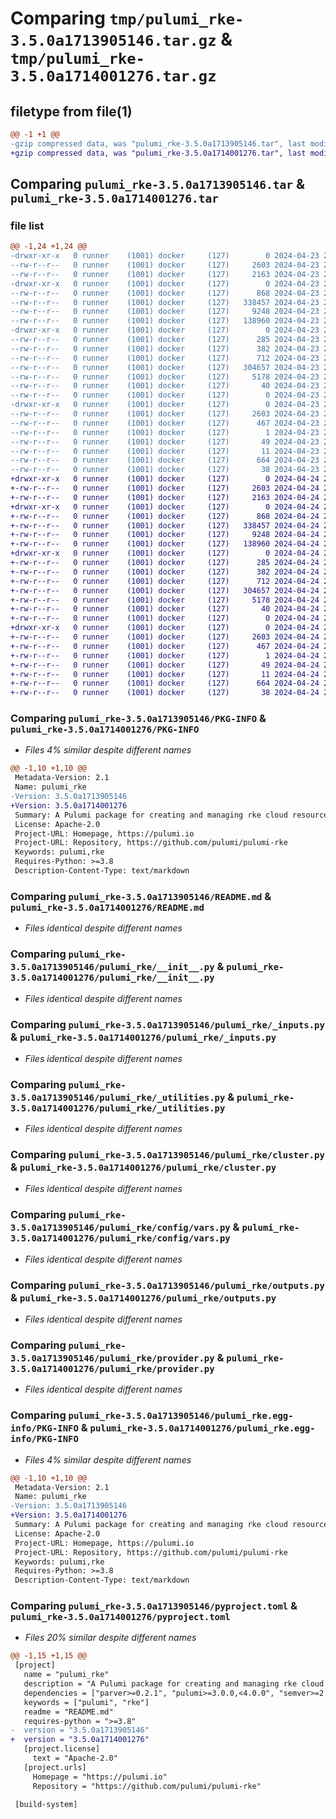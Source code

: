 # Comparing `tmp/pulumi_rke-3.5.0a1713905146.tar.gz` & `tmp/pulumi_rke-3.5.0a1714001276.tar.gz`

## filetype from file(1)

```diff
@@ -1 +1 @@
-gzip compressed data, was "pulumi_rke-3.5.0a1713905146.tar", last modified: Tue Apr 23 20:55:09 2024, max compression
+gzip compressed data, was "pulumi_rke-3.5.0a1714001276.tar", last modified: Wed Apr 24 23:33:00 2024, max compression
```

## Comparing `pulumi_rke-3.5.0a1713905146.tar` & `pulumi_rke-3.5.0a1714001276.tar`

### file list

```diff
@@ -1,24 +1,24 @@
-drwxr-xr-x   0 runner    (1001) docker     (127)        0 2024-04-23 20:55:09.887452 pulumi_rke-3.5.0a1713905146/
--rw-r--r--   0 runner    (1001) docker     (127)     2603 2024-04-23 20:55:09.887452 pulumi_rke-3.5.0a1713905146/PKG-INFO
--rw-r--r--   0 runner    (1001) docker     (127)     2163 2024-04-23 20:55:02.000000 pulumi_rke-3.5.0a1713905146/README.md
-drwxr-xr-x   0 runner    (1001) docker     (127)        0 2024-04-23 20:55:09.887452 pulumi_rke-3.5.0a1713905146/pulumi_rke/
--rw-r--r--   0 runner    (1001) docker     (127)      868 2024-04-23 20:55:02.000000 pulumi_rke-3.5.0a1713905146/pulumi_rke/__init__.py
--rw-r--r--   0 runner    (1001) docker     (127)   338457 2024-04-23 20:55:02.000000 pulumi_rke-3.5.0a1713905146/pulumi_rke/_inputs.py
--rw-r--r--   0 runner    (1001) docker     (127)     9248 2024-04-23 20:55:02.000000 pulumi_rke-3.5.0a1713905146/pulumi_rke/_utilities.py
--rw-r--r--   0 runner    (1001) docker     (127)   138960 2024-04-23 20:55:02.000000 pulumi_rke-3.5.0a1713905146/pulumi_rke/cluster.py
-drwxr-xr-x   0 runner    (1001) docker     (127)        0 2024-04-23 20:55:09.887452 pulumi_rke-3.5.0a1713905146/pulumi_rke/config/
--rw-r--r--   0 runner    (1001) docker     (127)      285 2024-04-23 20:55:02.000000 pulumi_rke-3.5.0a1713905146/pulumi_rke/config/__init__.py
--rw-r--r--   0 runner    (1001) docker     (127)      382 2024-04-23 20:55:02.000000 pulumi_rke-3.5.0a1713905146/pulumi_rke/config/__init__.pyi
--rw-r--r--   0 runner    (1001) docker     (127)      712 2024-04-23 20:55:02.000000 pulumi_rke-3.5.0a1713905146/pulumi_rke/config/vars.py
--rw-r--r--   0 runner    (1001) docker     (127)   304657 2024-04-23 20:55:02.000000 pulumi_rke-3.5.0a1713905146/pulumi_rke/outputs.py
--rw-r--r--   0 runner    (1001) docker     (127)     5178 2024-04-23 20:55:02.000000 pulumi_rke-3.5.0a1713905146/pulumi_rke/provider.py
--rw-r--r--   0 runner    (1001) docker     (127)       40 2024-04-23 20:55:02.000000 pulumi_rke-3.5.0a1713905146/pulumi_rke/pulumi-plugin.json
--rw-r--r--   0 runner    (1001) docker     (127)        0 2024-04-23 20:55:02.000000 pulumi_rke-3.5.0a1713905146/pulumi_rke/py.typed
-drwxr-xr-x   0 runner    (1001) docker     (127)        0 2024-04-23 20:55:09.887452 pulumi_rke-3.5.0a1713905146/pulumi_rke.egg-info/
--rw-r--r--   0 runner    (1001) docker     (127)     2603 2024-04-23 20:55:09.000000 pulumi_rke-3.5.0a1713905146/pulumi_rke.egg-info/PKG-INFO
--rw-r--r--   0 runner    (1001) docker     (127)      467 2024-04-23 20:55:09.000000 pulumi_rke-3.5.0a1713905146/pulumi_rke.egg-info/SOURCES.txt
--rw-r--r--   0 runner    (1001) docker     (127)        1 2024-04-23 20:55:09.000000 pulumi_rke-3.5.0a1713905146/pulumi_rke.egg-info/dependency_links.txt
--rw-r--r--   0 runner    (1001) docker     (127)       49 2024-04-23 20:55:09.000000 pulumi_rke-3.5.0a1713905146/pulumi_rke.egg-info/requires.txt
--rw-r--r--   0 runner    (1001) docker     (127)       11 2024-04-23 20:55:09.000000 pulumi_rke-3.5.0a1713905146/pulumi_rke.egg-info/top_level.txt
--rw-r--r--   0 runner    (1001) docker     (127)      664 2024-04-23 20:55:02.000000 pulumi_rke-3.5.0a1713905146/pyproject.toml
--rw-r--r--   0 runner    (1001) docker     (127)       38 2024-04-23 20:55:09.887452 pulumi_rke-3.5.0a1713905146/setup.cfg
+drwxr-xr-x   0 runner    (1001) docker     (127)        0 2024-04-24 23:33:00.067243 pulumi_rke-3.5.0a1714001276/
+-rw-r--r--   0 runner    (1001) docker     (127)     2603 2024-04-24 23:33:00.067243 pulumi_rke-3.5.0a1714001276/PKG-INFO
+-rw-r--r--   0 runner    (1001) docker     (127)     2163 2024-04-24 23:32:53.000000 pulumi_rke-3.5.0a1714001276/README.md
+drwxr-xr-x   0 runner    (1001) docker     (127)        0 2024-04-24 23:33:00.063243 pulumi_rke-3.5.0a1714001276/pulumi_rke/
+-rw-r--r--   0 runner    (1001) docker     (127)      868 2024-04-24 23:32:53.000000 pulumi_rke-3.5.0a1714001276/pulumi_rke/__init__.py
+-rw-r--r--   0 runner    (1001) docker     (127)   338457 2024-04-24 23:32:53.000000 pulumi_rke-3.5.0a1714001276/pulumi_rke/_inputs.py
+-rw-r--r--   0 runner    (1001) docker     (127)     9248 2024-04-24 23:32:53.000000 pulumi_rke-3.5.0a1714001276/pulumi_rke/_utilities.py
+-rw-r--r--   0 runner    (1001) docker     (127)   138960 2024-04-24 23:32:53.000000 pulumi_rke-3.5.0a1714001276/pulumi_rke/cluster.py
+drwxr-xr-x   0 runner    (1001) docker     (127)        0 2024-04-24 23:33:00.063243 pulumi_rke-3.5.0a1714001276/pulumi_rke/config/
+-rw-r--r--   0 runner    (1001) docker     (127)      285 2024-04-24 23:32:53.000000 pulumi_rke-3.5.0a1714001276/pulumi_rke/config/__init__.py
+-rw-r--r--   0 runner    (1001) docker     (127)      382 2024-04-24 23:32:53.000000 pulumi_rke-3.5.0a1714001276/pulumi_rke/config/__init__.pyi
+-rw-r--r--   0 runner    (1001) docker     (127)      712 2024-04-24 23:32:53.000000 pulumi_rke-3.5.0a1714001276/pulumi_rke/config/vars.py
+-rw-r--r--   0 runner    (1001) docker     (127)   304657 2024-04-24 23:32:53.000000 pulumi_rke-3.5.0a1714001276/pulumi_rke/outputs.py
+-rw-r--r--   0 runner    (1001) docker     (127)     5178 2024-04-24 23:32:53.000000 pulumi_rke-3.5.0a1714001276/pulumi_rke/provider.py
+-rw-r--r--   0 runner    (1001) docker     (127)       40 2024-04-24 23:32:53.000000 pulumi_rke-3.5.0a1714001276/pulumi_rke/pulumi-plugin.json
+-rw-r--r--   0 runner    (1001) docker     (127)        0 2024-04-24 23:32:53.000000 pulumi_rke-3.5.0a1714001276/pulumi_rke/py.typed
+drwxr-xr-x   0 runner    (1001) docker     (127)        0 2024-04-24 23:33:00.067243 pulumi_rke-3.5.0a1714001276/pulumi_rke.egg-info/
+-rw-r--r--   0 runner    (1001) docker     (127)     2603 2024-04-24 23:33:00.000000 pulumi_rke-3.5.0a1714001276/pulumi_rke.egg-info/PKG-INFO
+-rw-r--r--   0 runner    (1001) docker     (127)      467 2024-04-24 23:33:00.000000 pulumi_rke-3.5.0a1714001276/pulumi_rke.egg-info/SOURCES.txt
+-rw-r--r--   0 runner    (1001) docker     (127)        1 2024-04-24 23:33:00.000000 pulumi_rke-3.5.0a1714001276/pulumi_rke.egg-info/dependency_links.txt
+-rw-r--r--   0 runner    (1001) docker     (127)       49 2024-04-24 23:33:00.000000 pulumi_rke-3.5.0a1714001276/pulumi_rke.egg-info/requires.txt
+-rw-r--r--   0 runner    (1001) docker     (127)       11 2024-04-24 23:33:00.000000 pulumi_rke-3.5.0a1714001276/pulumi_rke.egg-info/top_level.txt
+-rw-r--r--   0 runner    (1001) docker     (127)      664 2024-04-24 23:32:53.000000 pulumi_rke-3.5.0a1714001276/pyproject.toml
+-rw-r--r--   0 runner    (1001) docker     (127)       38 2024-04-24 23:33:00.067243 pulumi_rke-3.5.0a1714001276/setup.cfg
```

### Comparing `pulumi_rke-3.5.0a1713905146/PKG-INFO` & `pulumi_rke-3.5.0a1714001276/PKG-INFO`

 * *Files 4% similar despite different names*

```diff
@@ -1,10 +1,10 @@
 Metadata-Version: 2.1
 Name: pulumi_rke
-Version: 3.5.0a1713905146
+Version: 3.5.0a1714001276
 Summary: A Pulumi package for creating and managing rke cloud resources.
 License: Apache-2.0
 Project-URL: Homepage, https://pulumi.io
 Project-URL: Repository, https://github.com/pulumi/pulumi-rke
 Keywords: pulumi,rke
 Requires-Python: >=3.8
 Description-Content-Type: text/markdown
```

### Comparing `pulumi_rke-3.5.0a1713905146/README.md` & `pulumi_rke-3.5.0a1714001276/README.md`

 * *Files identical despite different names*

### Comparing `pulumi_rke-3.5.0a1713905146/pulumi_rke/__init__.py` & `pulumi_rke-3.5.0a1714001276/pulumi_rke/__init__.py`

 * *Files identical despite different names*

### Comparing `pulumi_rke-3.5.0a1713905146/pulumi_rke/_inputs.py` & `pulumi_rke-3.5.0a1714001276/pulumi_rke/_inputs.py`

 * *Files identical despite different names*

### Comparing `pulumi_rke-3.5.0a1713905146/pulumi_rke/_utilities.py` & `pulumi_rke-3.5.0a1714001276/pulumi_rke/_utilities.py`

 * *Files identical despite different names*

### Comparing `pulumi_rke-3.5.0a1713905146/pulumi_rke/cluster.py` & `pulumi_rke-3.5.0a1714001276/pulumi_rke/cluster.py`

 * *Files identical despite different names*

### Comparing `pulumi_rke-3.5.0a1713905146/pulumi_rke/config/vars.py` & `pulumi_rke-3.5.0a1714001276/pulumi_rke/config/vars.py`

 * *Files identical despite different names*

### Comparing `pulumi_rke-3.5.0a1713905146/pulumi_rke/outputs.py` & `pulumi_rke-3.5.0a1714001276/pulumi_rke/outputs.py`

 * *Files identical despite different names*

### Comparing `pulumi_rke-3.5.0a1713905146/pulumi_rke/provider.py` & `pulumi_rke-3.5.0a1714001276/pulumi_rke/provider.py`

 * *Files identical despite different names*

### Comparing `pulumi_rke-3.5.0a1713905146/pulumi_rke.egg-info/PKG-INFO` & `pulumi_rke-3.5.0a1714001276/pulumi_rke.egg-info/PKG-INFO`

 * *Files 4% similar despite different names*

```diff
@@ -1,10 +1,10 @@
 Metadata-Version: 2.1
 Name: pulumi_rke
-Version: 3.5.0a1713905146
+Version: 3.5.0a1714001276
 Summary: A Pulumi package for creating and managing rke cloud resources.
 License: Apache-2.0
 Project-URL: Homepage, https://pulumi.io
 Project-URL: Repository, https://github.com/pulumi/pulumi-rke
 Keywords: pulumi,rke
 Requires-Python: >=3.8
 Description-Content-Type: text/markdown
```

### Comparing `pulumi_rke-3.5.0a1713905146/pyproject.toml` & `pulumi_rke-3.5.0a1714001276/pyproject.toml`

 * *Files 20% similar despite different names*

```diff
@@ -1,15 +1,15 @@
 [project]
   name = "pulumi_rke"
   description = "A Pulumi package for creating and managing rke cloud resources."
   dependencies = ["parver>=0.2.1", "pulumi>=3.0.0,<4.0.0", "semver>=2.8.1"]
   keywords = ["pulumi", "rke"]
   readme = "README.md"
   requires-python = ">=3.8"
-  version = "3.5.0a1713905146"
+  version = "3.5.0a1714001276"
   [project.license]
     text = "Apache-2.0"
   [project.urls]
     Homepage = "https://pulumi.io"
     Repository = "https://github.com/pulumi/pulumi-rke"
 
 [build-system]
```

